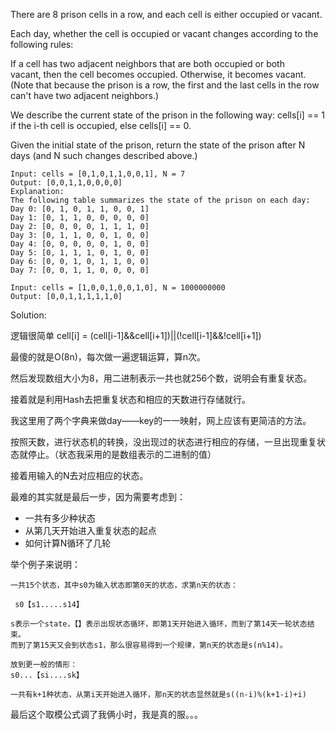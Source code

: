 There are 8 prison cells in a row, and each cell is either occupied or vacant.

Each day, whether the cell is occupied or vacant changes according to the following rules:

If a cell has two adjacent neighbors that are both occupied or both vacant, then the cell becomes occupied.
Otherwise, it becomes vacant.
(Note that because the prison is a row, the first and the last cells in the row can't have two adjacent neighbors.)

We describe the current state of the prison in the following way: cells[i] == 1 if the i-th cell is occupied, else cells[i] == 0.

Given the initial state of the prison, return the state of the prison after N days (and N such changes described above.)

```
Input: cells = [0,1,0,1,1,0,0,1], N = 7
Output: [0,0,1,1,0,0,0,0]
Explanation: 
The following table summarizes the state of the prison on each day:
Day 0: [0, 1, 0, 1, 1, 0, 0, 1]
Day 1: [0, 1, 1, 0, 0, 0, 0, 0]
Day 2: [0, 0, 0, 0, 1, 1, 1, 0]
Day 3: [0, 1, 1, 0, 0, 1, 0, 0]
Day 4: [0, 0, 0, 0, 0, 1, 0, 0]
Day 5: [0, 1, 1, 1, 0, 1, 0, 0]
Day 6: [0, 0, 1, 0, 1, 1, 0, 0]
Day 7: [0, 0, 1, 1, 0, 0, 0, 0]

Input: cells = [1,0,0,1,0,0,1,0], N = 1000000000
Output: [0,0,1,1,1,1,1,0]
```

Solution:

逻辑很简单 cell[i] = (cell[i-1]&&cell[i+1])||(!cell[i-1]&&!cell[i+1])

最傻的就是O(8n)，每次做一遍逻辑运算，算n次。

然后发现数组大小为8，用二进制表示一共也就256个数，说明会有重复状态。

接着就是利用Hash去把重复状态和相应的天数进行存储就行。

我这里用了两个字典来做day——key的一一映射，网上应该有更简洁的方法。

按照天数，进行状态机的转换，没出现过的状态进行相应的存储，一旦出现重复状态就停止。（状态我采用的是数组表示的二进制的值）

接着用输入的N去对应相应的状态。

最难的其实就是最后一步，因为需要考虑到：
- 一共有多少种状态
- 从第几天开始进入重复状态的起点
- 如何计算N循环了几轮

举个例子来说明：

```
一共15个状态，其中s0为输入状态即第0天的状态，求第n天的状态：

 s0【s1.....s14】

s表示一个state，【】表示出现状态循环，即第1天开始进入循环，而到了第14天一轮状态结束。
而到了第15天又会到状态s1，那么很容易得到一个规律，第n天的状态是s(n%14)。

放到更一般的情形：
s0...【si....sk】

一共有k+1种状态，从第i天开始进入循环，那n天的状态显然就是s((n-i)%(k+1-i)+i)
```

最后这个取模公式调了我俩小时，我是真的服。。。

